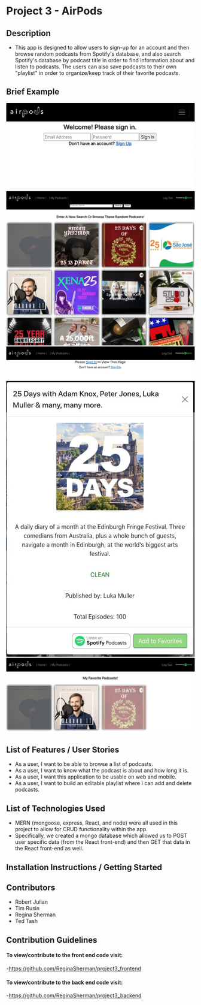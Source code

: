 # Project 3 - AirPods

## Description
- This app is designed to allow users to sign-up for an account and then browse random podcasts from Spotify's database, and also search Spotify's database by podcast title in order to find information about and listen to podcasts. The users can also save podcasts to their own "playlist" in order to organize/keep track of their favorite podcasts. 

## Brief Example
![Sign In](https://github.com/ReginaSherman/project3_frontend/blob/3c4106e19dc9f165b085692ab8121077a7a90762/Screen%20Shot%202022-02-16%20at%2012.04.02%20PM.jpg "Sign In")
![Home](https://github.com/ReginaSherman/project3_frontend/blob/3c4106e19dc9f165b085692ab8121077a7a90762/Screen%20Shot%202022-02-16%20at%2012.04.50%20PM.jpg "Home")
![Please Log In](https://github.com/ReginaSherman/project3_frontend/blob/3c4106e19dc9f165b085692ab8121077a7a90762/Screen%20Shot%202022-02-16%20at%2012.09.57%20PM.jpg "Please Log In")
![Modal](https://github.com/ReginaSherman/project3_frontend/blob/3c4106e19dc9f165b085692ab8121077a7a90762/Screen%20Shot%202022-02-16%20at%2012.10.27%20PM.jpg "Modal")
![Favorites](https://github.com/ReginaSherman/project3_frontend/blob/3c4106e19dc9f165b085692ab8121077a7a90762/Screen%20Shot%202022-02-16%20at%2012.11.06%20PM.jpg "Favorites")

## List of Features / User Stories
- As a user, I want to be able to browse a list of podcasts.
- As a user, I want to know what the podcast is about and how long it is.
- As a user, I want this application to be usable on web and mobile.
- As a user, I want to build an editable playlist where I can add and delete podcasts.

## List of Technologies Used
- MERN (mongoose, express, React, and node) were all used in this project to allow for CRUD functionality within the app.
- Specifically, we created a mongo database which allowed us to POST user specific data (from the React front-end) and then GET that data in the React front-end as well.

## Installation Instructions / Getting Started


## Contributors

- Robert Julian
- Tim Rusin
- Regina Sherman
- Ted Tash

## Contribution Guidelines
#### To view/contribute to the front end code visit: 
-https://github.com/ReginaSherman/project3_frontend
#### To view/contribute to the back end code visit:
-https://github.com/ReginaSherman/project3_backend

